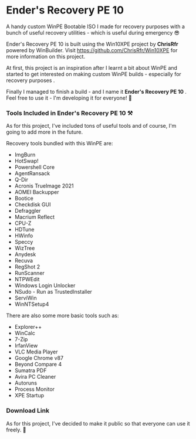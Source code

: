 # Ender's Recovery PE 10

A handy custom WinPE Bootable ISO I made for recovery purposes with a bunch of useful recovery utilities - which is useful during emergency 😎

Ender's Recovery PE 10 is built using the Win10XPE project by **ChrisRfr** powered by WinBuilder. Visit https://github.com/ChrisRfr/Win10XPE for more information on this project.

At first, this project is an inspiration after I learnt a bit about WinPE and started to get interested on making custom WinPE builds - especially for recovery purposes .

Finally I managed to finish a build - and I name it **Ender's Recovery PE 10** . Feel free to use it - I'm developing it for everyone! 🙂

### Tools Included in Ender's Recovery PE 10 ⚒️

As for this project, I've included tons of useful tools and of course, I'm going to add more in the future.

Recovery tools bundled with this WinPE are:

* ImgBurn
* HotSwap!
* Powershell Core
* AgentRansack
* Q-Dir
* Acronis TrueImage 2021
* AOMEI Backupper
* Bootice
* Checkdisk GUI
* Defraggler
* Macrium Reflect
* CPU-Z
* HDTune
* HWinfo
* Speccy
* WizTree
* Anydesk
* Recuva
* RegShot 2
* RunScanner
* NTPWEdit
* Windows Login Unlocker
* NSudo - Run as TrustedInstaller
* ServiWin
* WinNTSetup4

There are also some more basic tools such as:

* Explorer++
* WinCalc
* 7-Zip
* IrfanView
* VLC Media Player
* Google Chrome v87
* Beyond Compare 4
* Sumatra PDF
* Avira PC Cleaner
* Autoruns
* Process Monitor
* XPE Startup

### Download Link

As for this project, I've decided to make it public so that everyone can use it freely. 📂



